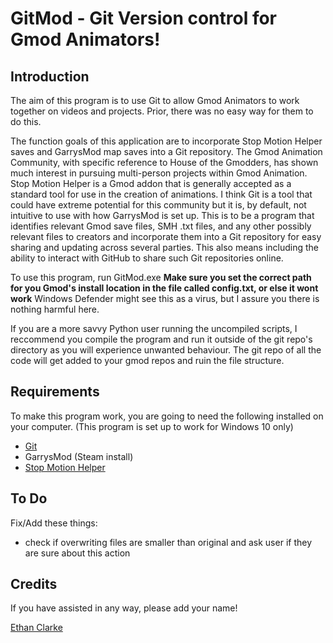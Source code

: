 # GitMod - Git Version control for Gmod Animators!

## Introduction
The aim of this program is to use Git to allow Gmod Animators to work together on videos and projects. Prior, there was no easy way for them to do this.

The function goals of this application are to incorporate Stop Motion Helper saves and GarrysMod map saves into a Git repository. The Gmod Animation Community, with specific reference to House of the Gmodders, has shown much interest in pursuing multi-person projects within Gmod Animation. Stop Motion Helper is a Gmod addon that is generally accepted as a standard tool for use in the creation of animations. I think Git is a tool that could have extreme potential for this community but it is, by default, not intuitive to use with how GarrysMod is set up. This is to be a program that identifies relevant Gmod save files, SMH .txt files, and any other possibly relevant files to creators and incorporate them into a Git repository for easy sharing and updating across several parties. This also means including the ability to interact with GitHub to share such Git repositories online.

To use this program, run GitMod.exe
**Make sure you set the correct path for you Gmod's install location in the file called config.txt, or else it wont work**
Windows Defender might see this as a virus, but I assure you there is nothing harmful here.

If you are a more savvy Python user running the uncompiled scripts, I reccommend you compile the program and run it outside of the git repo's directory as you will experience unwanted behaviour. The git repo of all the code will get added to your gmod repos and ruin the file structure.

## Requirements
To make this program work, you are going to need the following installed on your computer. (This program is set up to work for Windows 10 only)
- [Git](https://git-scm.com/downloads)
- GarrysMod (Steam install)
- [Stop Motion Helper](https://steamcommunity.com/sharedfiles/filedetails/?id=111895870)

## To Do
Fix/Add these things:
- check if overwriting files are smaller than original and ask user if they are sure about this action

## Credits
If you have assisted in any way, please add your name!

[Ethan Clarke](https://github.com/AwsumN00b)
